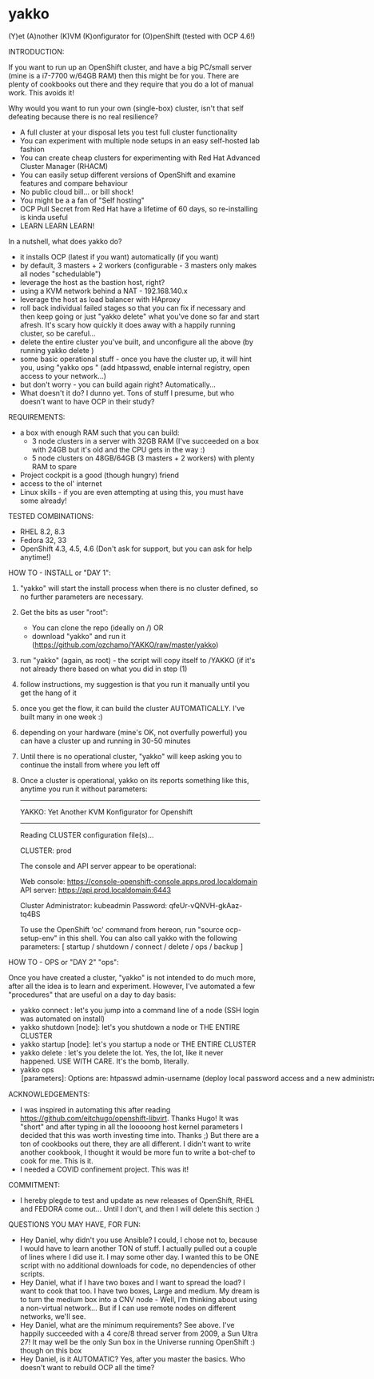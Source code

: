 # yakko

(Y)et (A)nother (K)VM (K)onfigurator for (O)penShift  (tested with OCP 4.6!)

INTRODUCTION:

If you want to run up an OpenShift cluster, and have a big PC/small server (mine is a i7-7700 w/64GB RAM) then this might be for you. There are plenty of cookbooks out there and they require that you do a lot of manual work. This avoids it!

Why would you want to run your own (single-box) cluster, isn't that self defeating because there is no real resilience?
- A full cluster at your disposal lets you test full cluster functionality
- You can experiment with multiple node setups in an easy self-hosted lab fashion
- You can create cheap clusters for experimenting with Red Hat Advanced Cluster Manager (RHACM)
- You can easily setup different versions of OpenShift and examine features and compare behaviour 
- No public cloud bill... or bill shock! 
- You might be a a fan of "Self hosting"
- OCP Pull Secret from Red Hat have a lifetime of 60 days, so re-installing is kinda useful
- LEARN LEARN LEARN!

In a nutshell, what does yakko do? 
- it installs OCP (latest if you want) automatically (if you want)
- by default, 3 masters + 2 workers (configurable - 3 masters only makes all nodes "schedulable")
- leverage the host as the bastion host, right?
- using a KVM network behind a NAT - 192.168.140.x 
- leverage the host as load balancer with HAproxy
- roll back individual failed stages so that you can fix if necessary and then keep going or just "yakko delete" what you've done so far and start afresh. It's scary how quickly it does away with a happily running cluster, so be careful...
- delete the entire cluster you've built, and unconfigure all the above (by running yakko delete <cluster-name>)
- some basic operational stuff - once you have the cluster up, it will hint you, using "yakko ops <command>"
  (add htpasswd, enable internal registry, open access to your network...)
- but don't worry - you can build again right? Automatically...
- What doesn't it do? I dunno yet. Tons of stuff I presume, but who doesn't want to have OCP in their study?


REQUIREMENTS:
- a box with enough RAM such that you can build:
    - 3 node clusters in a server with 32GB RAM (I've succeeded on a box with 24GB but it's old and the CPU gets in the way :)
    - 5 node clusters on 48GB/64GB (3 masters + 2 workers) with plenty RAM to spare
- Project cockpit is a good (though hungry) friend
- access to the ol' internet
- Linux skills - if you are even attempting at using this, you must have some already!


TESTED COMBINATIONS:
- RHEL 8.2, 8.3
- Fedora 32, 33
- OpenShift 4.3, 4.5, 4.6 
(Don't ask for support, but you can ask for help anytime!)

HOW TO - INSTALL or "DAY 1":
1) "yakko" will start the install process when there is no cluster defined, so no further parameters are necessary.
2) Get the bits as user "root":
    - You can clone the repo (ideally on /) OR  
    - download "yakko" and run it (https://github.com/ozchamo/YAKKO/raw/master/yakko) 
3) run "yakko" (again, as root) - the script will copy itself to /YAKKO (if it's not already there based on what you did in step (1)
4) follow instructions, my suggestion is that you run it manually until you get the hang of it
5) once you get the flow, it can build the cluster AUTOMATICALLY. I've built many in one week :)
6) depending on your hardware (mine's OK, not overfully powerful) you can have a cluster up and running in 30-50 minutes
7) Until there is no operational cluster, "yakko" will keep asking you to continue the install from where you left off
8) Once a cluster is operational, yakko on its reports something like this, anytime you run it without parameters:

     _______________________________________________________________________________________

      YAKKO: Yet Another KVM Konfigurator for Openshift
     _______________________________________________________________________________________

     Reading CLUSTER configuration file(s)...

     CLUSTER: prod

     The console and API server appear to be operational:

     Web console:  https://console-openshift-console.apps.prod.localdomain 
     API server:   https://api.prod.localdomain:6443

     Cluster Administrator: kubeadmin
     Password:   qfeUr-vQNVH-gkAaz-tq4BS

     To use the OpenShift 'oc' command from hereon, run "source ocp-setup-env" in this shell.
     You can also call yakko with the following parameters: [ startup / shutdown / connect / delete / ops / backup ]


HOW TO - OPS or "DAY 2" "ops":

Once you have created a cluster, "yakko" is not intended to do much more, after all the idea is to learn and experiment. However, I've automated a few "procedures" that are useful on a day to day basis:
- yakko connect <node>: let's you jump into a command line of a node (SSH login was automated on install)
- yakko shutdown [node]: let's you shutdown a node or THE ENTIRE CLUSTER
- yakko startup [node]: let's you startup a node or THE ENTIRE CLUSTER
- yakko delete <cluster-name>: let's you delete the lot. Yes, the lot, like it never happened. USE WITH CARE. It's the bomb, literally.
- yakko ops <OPTION> [parameters]:
    Options are:
    - htpasswd admin-username (deploy local password access and a new administrator)
    - useradd username (add a new user to local password DB)
    - userdelete username (delete an existing user from the local password DB)
    - localregistry (enable a local registry so you can actually use the cluster...)
    - openaccess (enable the cluster to be accessed/used by other machines in your network (via changing HA proxy)


ACKNOWLEDGEMENTS:
- I was inspired in automating this after reading https://github.com/eitchugo/openshift-libvirt. Thanks Hugo! 
It was "short" and after typing in all the looooong host kernel parameters I decided that this was worth investing time into. Thanks ;)
But there are a ton of cookbooks out there, they are all different. I didn't want to write another cookbook, I thought it would be more fun to write a bot-chef to cook for me. This is it.
- I needed a COVID confinement project. This was it!


COMMITMENT:
- I hereby plegde to test and update as new releases of OpenShift, RHEL and FEDORA come out... Until I don't, and then I will delete this section :)

QUESTIONS YOU MAY HAVE, FOR FUN:
- Hey Daniel, why didn't you use Ansible? 
I could, I chose not to, because I would have to learn another TON of stuff. I actually pulled out a couple of lines where I did use it. I may some other day. I wanted this to be ONE script with no additional downloads for code, no dependencies of other scripts.
- Hey Daniel, what if I have two boxes and I want to spread the load?
I want to cook that too. I have two boxes, Large and medium. My dream is to turn the medium box into a CNV node - Well, I'm thinking about using a non-virtual network... But if I can use remote nodes on different networks, we'll see.
- Hey Daniel, what are the minimum requirements?
See above. I've happily succeeded with a 4 core/8 thread server from 2009, a Sun Ultra 27! It may well be the only Sun box in the Universe running OpenShift :) though on this box 
- Hey Daniel, is it AUTOMATIC?
Yes, after you master the basics. Who doesn't want to rebuild OCP all the time?

